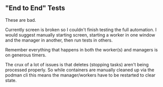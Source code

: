 ## "End to End" Tests

These are bad.

Currently screen is broken so I couldn't finish testing the full automation.  I would suggest manually starting screen, starting a worker in one window and the manager in another, then run tests in others.

Remember everything that happens in both the worker(s) and managers is on generous timers.

The crux of a lot of issues is that deletes (stopping tasks) aren't being processed properly. So while containers are manually cleaned up via the podman cli this means the manager/workers have to be restarted to clear state.